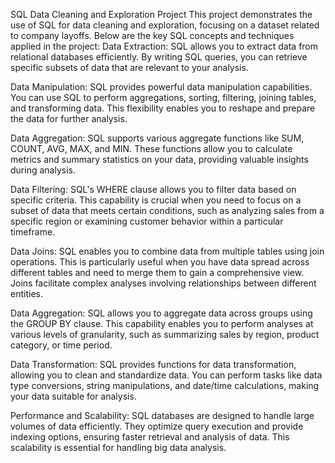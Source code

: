SQL Data Cleaning and Exploration Project
This project demonstrates the use of SQL for data cleaning and exploration, focusing on a dataset related to company layoffs. Below are the key SQL concepts and techniques applied in the project:
Data Extraction: SQL allows you to extract data from relational databases efficiently. By writing SQL queries, you can retrieve specific subsets of data that are relevant to your analysis.

Data Manipulation: SQL provides powerful data manipulation capabilities. You can use SQL to perform aggregations, sorting, filtering, joining tables, and transforming data. This flexibility enables you to reshape and prepare the data for further analysis.

Data Aggregation: SQL supports various aggregate functions like SUM, COUNT, AVG, MAX, and MIN. These functions allow you to calculate metrics and summary statistics on your data, providing valuable insights during analysis.

Data Filtering: SQL's WHERE clause allows you to filter data based on specific criteria. This capability is crucial when you need to focus on a subset of data that meets certain conditions, such as analyzing sales from a specific region or examining customer behavior within a particular timeframe.

Data Joins: SQL enables you to combine data from multiple tables using join operations. This is particularly useful when you have data spread across different tables and need to merge them to gain a comprehensive view. Joins facilitate complex analyses involving relationships between different entities.

Data Aggregation: SQL allows you to aggregate data across groups using the GROUP BY clause. This capability enables you to perform analyses at various levels of granularity, such as summarizing sales by region, product category, or time period.

Data Transformation: SQL provides functions for data transformation, allowing you to clean and standardize data. You can perform tasks like data type conversions, string manipulations, and date/time calculations, making your data suitable for analysis.

Performance and Scalability: SQL databases are designed to handle large volumes of data efficiently. They optimize query execution and provide indexing options, ensuring faster retrieval and analysis of data. This scalability is essential for handling big data analysis.
